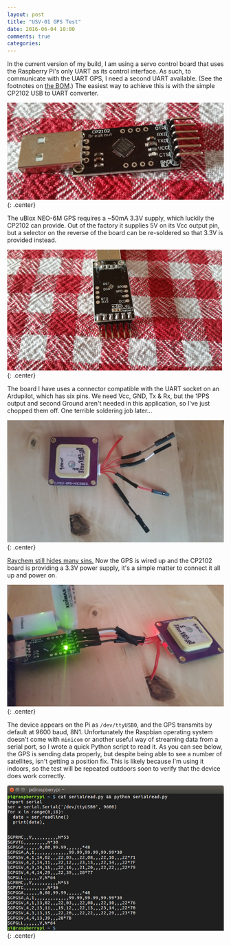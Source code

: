 ```yaml
---
layout: post
title: "USV-01 GPS Test"
date: 2016-06-04 10:00
comments: true
categories:
---
```


In the current version of my build, I am using a servo control board that uses the Raspberry Pi's only UART as its control interface. As such, to communicate with the UART GPS, I need a second UART available. (See the footnotes on [the BOM](../usv-01-bill-of-materials).) The easiest way to achieve this is with the simple CP2102 USB to UART converter.

![CP2102](/hardware/usv-01/cp2102.jpg){: .center}

The uBlox NEO-6M GPS requires a ~50mA 3.3V supply, which luckily the CP2102 can provide. Out of the factory it supplies 5V on its Vcc output pin, but a selector on the reverse of the board can be re-soldered so that 3.3V is provided instead.

![CP2102 Vcc Selector](/hardware/usv-01/cp2102-vcc-select.jpg){: .center}

The board I have uses a connector compatible with the UART socket on an Ardupilot, which has six pins. We need Vcc, GND, Tx & Rx, but the 1PPS output and second Ground aren't needed in this application, so I've just chopped them off. One terrible soldering job later...

![GPS connections](/hardware/usv-01/gpswiring.jpg){: .center}

[Raychem still hides many sins.](../tank-day-9-power-to-the-pi/) Now the GPS is wired up and the CP2102 board is providing a 3.3V power supply, it's a simple matter to connect it all up and power on.

![GPS powered on](/hardware/usv-01/gpspoweron.jpg){: .center}

The device appears on the Pi as `/dev/ttyUSB0`, and the GPS transmits by default at 9600 baud, 8N1. Unfortunately the Raspbian operating system doesn't come with `minicom` or another useful way of streaming data from a serial port, so I wrote a quick Python script to read it. As you can see below, the GPS is sending data properly, but despite being able to see a number of satellites, isn't getting a position fix. This is likely because I'm using it indoors, so the test will be repeated outdoors soon to verify that the device does work correctly.

![GPS Data in the terminal](/hardware/usv-01/gpstest.png){: .center}
